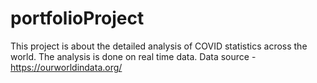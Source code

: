 # portfolioProject
This project is about the detailed analysis of COVID statistics across the world.
The analysis is done on real time data.
Data source - https://ourworldindata.org/
